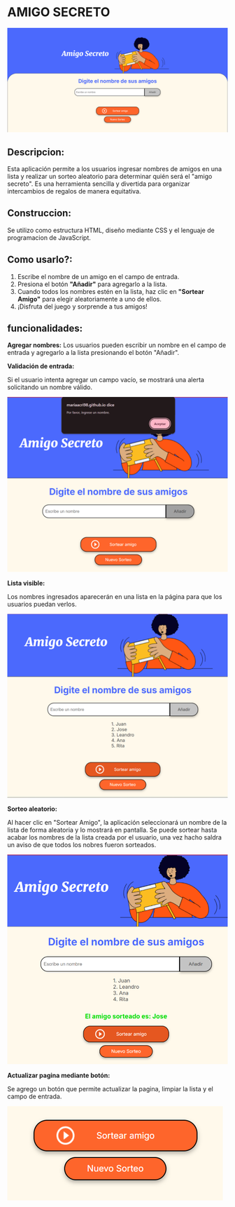 # AMIGO SECRETO

![Vista previa de la pagina](assets/Captura%20de%20pantalla%202025-02-01%20171442.png)

## Descripcion:


Esta aplicación permite a los usuarios ingresar nombres de amigos en una lista y realizar un sorteo aleatorio para determinar quién será el "amigo secreto". Es una herramienta sencilla y divertida para organizar intercambios de regalos de manera equitativa.


## Construccion:


Se utilizo como estructura HTML, diseño mediante CSS y el lenguaje de programacion de JavaScript. 


## Como usarlo?:

1. Escribe el nombre de un amigo en el campo de entrada.  
2. Presiona el botón **"Añadir"** para agregarlo a la lista.  
3. Cuando todos los nombres estén en la lista, haz clic en **"Sortear Amigo"** para elegir aleatoriamente a uno de ellos.  
4. ¡Disfruta del juego y sorprende a tus amigos!

## funcionalidades:

**Agregar nombres:** 
Los usuarios pueden escribir un nombre en el campo de entrada y agregarlo a la lista presionando el botón "Añadir".  

**Validación de entrada:** 

Si el usuario intenta agregar un campo vacío, se mostrará una alerta solicitando un nombre válido.  


![Campo Vacio](/assets/Captura%20de%20pantalla%202025-02-01%20211130.png)

**Lista visible:**

Los nombres ingresados aparecerán en una lista en la página para que los usuarios puedan verlos.


![Lista de los nombres](assets/Captura%20de%20pantalla%202025-02-01%20171721.png)

**Sorteo aleatorio:**

Al hacer clic en "Sortear Amigo", la aplicación seleccionará un nombre de la lista de forma aleatoria y lo mostrará en pantalla.
Se puede sortear hasta acabar los nombres de la lista creada por el usuario, una vez hacho saldra un aviso de que todos los nobres fueron sorteados. 


![Amigo sorteado](assets/Captura%20de%20pantalla%202025-02-01%20171737.png)

**Actualizar pagina mediante botón:** 

Se agrego un botón que permite actualizar la pagina, limpiar la lista y el campo de entrada. 

![Nuevo Sorteo](assets/Captura%20de%20pantalla%202025-02-04%20165401.png)
